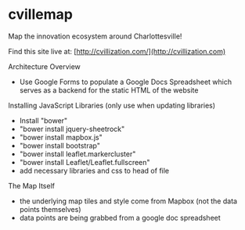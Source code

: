 # cvillemap
Map the innovation ecosystem around Charlottesville!

Find this site live at: [http://cvillization.com/](http://cvillization.com)

Architecture Overview

 - Use Google Forms to populate a Google Docs Spreadsheet which serves as a backend for the static HTML of the website


Installing JavaScript Libraries (only use when updating libraries)

- Install "bower"
- "bower install jquery-sheetrock"
- "bower install mapbox.js"
- "bower install bootstrap"
- "bower install leaflet.markercluster"
- "bower install Leaflet/Leaflet.fullscreen"
- add necessary libraries and css to head of file


The Map Itself

- the underlying map tiles and style come from Mapbox (not the data points themselves)
- data points are being grabbed from a google doc spreadsheet

